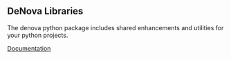 

DeNova Libraries
----------------

The denova python package includes shared enhancements and
utilities for your python projects.


[Documentation](https://denova.com/open_source/denova_package/ "DeNova Library")
